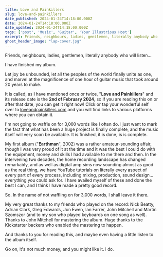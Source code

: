 ```yaml
---
title: Love and Painkillers
slug: love-and-painkillers
date_published: 2024-01-24T14:18:00.000Z
date: 2024-01-24T14:18:00.000Z
date_updated: 2024-01-24T14:18:00.000Z
tags: ['post', 'Music', 'Guitar', 'Your Illustrious Host']
excerpt: Friends, neighbours, ladies, gentlemen, literally anybody who will listen... I have finished my album.
ghost_header_image: "lap-cover.jpg"
---
```

Friends, neighbours, ladies, gentlemen, literally anybody who will listen...

I have finished my album.

Let joy be unbounded, let all the peoples of the world finally unite as one, and marvel at the magnificence of one hour of guitar music that took around 20 years to make.

It is called, as I have mentioned once or twice, "**Love and Painkillers**" and its release date is the **2nd of February 2024**, so if you are reading this on or after that date, you can get it right now! Click or tap your wonderful self over to [loveandpainkillers.com](https://loveandpainkillers.com/) and you will find links to various platforms where you can obtain it.

I'm not going to waffle on for 3,000 words like I often do. I just want to mark the fact that what has been a huge project is finally complete, and the music itself will very soon be available. It is finished, it is done, is is complete.

My first album ("**Earthman**", 2002) was a rather amateur-sounding affair, though I was very proud of it at the time and it was the best I could do with the equipment, money and skills I had available to me there and then. In the intervening two decades, the home recording landscape has changed remarkably, and as well as digital amp sims now sounding almost as good as the real thing, we have YouTube tutorials on literally every aspect of every part of every process, including mixing, production, sound design... everything you could ask for. I have availed myself of these and done the best I can, and I think I have made a pretty good record.

So. In the name of not waffling on for 3,000 words, I shall leave it there.

My very great thanks to my friends who played on the record: Nick Beatty, Adrian Clark, Greg Edwards, Jon Ewen, Ian Farrer, John Mitchell and Martin Szomszor (and to my son who played keyboards on one song as well). Thanks to John Mitchell for mastering the album. Huge thanks to the Kickstarter backers who enabled the mastering to happen.

And thanks to you for reading this, and maybe even having a little listen to the album itself.

Go on, it's not much money, and you might like it. I do.
